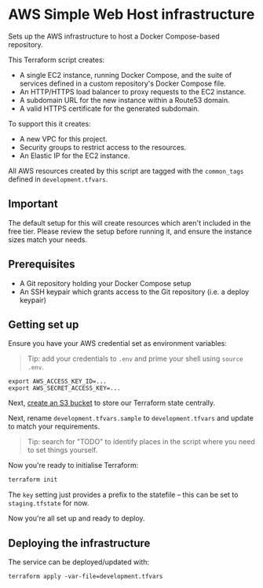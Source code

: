 # AWS Simple Web Host infrastructure

Sets up the AWS infrastructure to host a Docker Compose-based repository.

This Terraform script creates:

- A single EC2 instance, running Docker Compose, and the suite of services defined in a custom repository's Docker Compose file.
- An HTTP/HTTPS load balancer to proxy requests to the EC2 instance.
- A subdomain URL for the new instance within a Route53 domain.
- A valid HTTPS certificate for the generated subdomain.

To support this it creates:

- A new VPC for this project.
- Security groups to restrict access to the resources.
- An Elastic IP for the EC2 instance.

All AWS resources created by this script are tagged with the `common_tags` defined in `development.tfvars`.

## Important

The default setup for this will create resources which aren't included in the free tier. Please review the setup before running it, and ensure the instance sizes match your needs.

## Prerequisites

- A Git repository holding your Docker Compose setup
- An SSH keypair which grants access to the Git repository (i.e. a deploy keypair)

## Getting set up
Ensure you have your AWS credential set as environment variables:

> Tip: add your credentials to `.env` and prime your shell using `source .env`.

```
export AWS_ACCESS_KEY_ID=...
export AWS_SECRET_ACCESS_KEY=...
```

Next, [create an S3 bucket](https://s3.console.aws.amazon.com/s3/home) to store our Terraform state centrally.

Next, rename `development.tfvars.sample` to `development.tfvars` and update to match your requirements.

> Tip: search for "TODO" to identify places in the script where you need to set things yourself.

Now you're ready to initialise Terraform:

```bash
terraform init
```

The `key` setting just provides a prefix to the statefile – this can be set to `staging.tfstate` for now.

Now you're all set up and ready to deploy.

## Deploying the infrastructure

The service can be deployed/updated with:

```
terraform apply -var-file=development.tfvars
```

